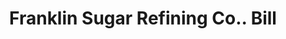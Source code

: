 ---
doi: 10.7916/D86M4JZS
date_other: '1886'
date_other_textual: '1886'
form: printed ephemera
genre:
- Invoices
name:
- Franklin Sugar Refining Co.
object_in_context_url: https://biggert.cul.columbia.edu/items/view/ave_biggert_01402
subject_hierarchical_geographic:
- Philadelphia, Pennsylvania, United States
subject_name:
- Franklin Sugar Refining Co.
title: Franklin Sugar Refining Co.. Bill
sort_title: Franklin Sugar Refining Co.. Bill
call_number: ave_biggert_01402
coordinates:
- 40.00944444444445,-75.13333333333334
pid: ave_biggert_01402
identifiers: ave_biggert_01402
thumbnail: https://derivativo-1.library.columbia.edu/iiif/2/ldpd:344550/full/!256,256/0/native.jpg
permalink: /biggert/ave_biggert_01402/
layout: iiif-image-page
---